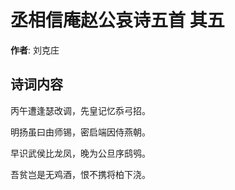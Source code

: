 # 丞相信庵赵公哀诗五首  其五

**作者**: 刘克庄

## 诗词内容

丙午遭逢瑟改调，先皇记忆忝弓招。

明扬虽曰由师锡，密启端因侍燕朝。

早识武侯比龙凤，晚为公旦序鸱鸮。

吾贫岂是无鸡酒，恨不携将柏下浇。

